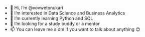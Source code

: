 - 👋 Hi, I’m @vovwetonukari
- 👀 I’m interested in Data Science and Business Analytics
- 🌱 I’m currently learning Python and SQL
- 💞️ I’m looking for a study buddy or a mentor
- 📫 You can leave me a dm if you want to talk about anything 😊

<!---
vovwetonukari/vovwetonukari is a ✨ special ✨ repository because its `README.md` (this file) appears on your GitHub profile.
You can click the Preview link to take a look at your changes.
--->
